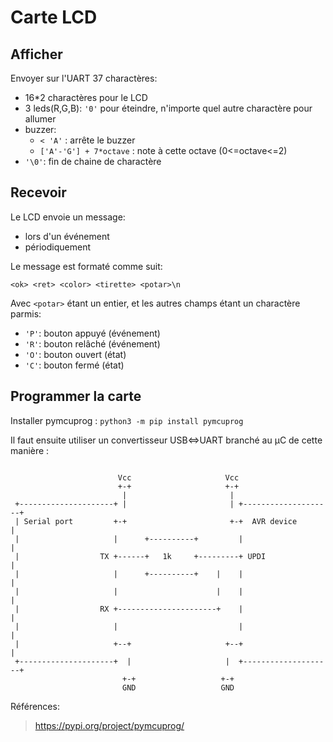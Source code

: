 # Carte LCD

## Afficher 

Envoyer sur l'UART 37 charactères:
- 16*2 charactères pour le LCD 
- 3 leds(R,G,B): `'0'` pour éteindre, n'importe quel autre charactère pour allumer
- buzzer:
    - `< 'A'` : arrête le buzzer
    - `['A'-'G'] + 7*octave` : note à cette octave (0<=octave<=2)
- `'\0'`: fin de chaine de charactère


## Recevoir

Le LCD envoie un message: 
- lors d'un événement
- périodiquement

Le message est formaté comme suit:

`<ok> <ret> <color> <tirette> <potar>\n`

Avec `<potar>` étant un entier, et les autres champs étant un charactère parmis:
- `'P'`: bouton appuyé (événement)
- `'R'`: bouton relâché (événement)
- `'O'`: bouton ouvert (état)
- `'C'`: bouton fermé (état)

## Programmer la carte

Installer pymcuprog : `python3 -m pip install pymcuprog`

Il faut ensuite utiliser un convertisseur USB<=>UART branché au µC de cette manière :

```

                        Vcc                     Vcc
                        +-+                     +-+
                         |                       |
 +---------------------+ |                       | +--------------------+
 | Serial port         +-+                       +-+  AVR device        |
 |                     |      +----------+         |                    |
 |                  TX +------+   1k     +---------+ UPDI               |
 |                     |      +----------+    |    |                    |
 |                     |                      |    |                    |
 |                  RX +----------------------+    |                    |
 |                     |                           |                    |
 |                     +--+                     +--+                    |
 +---------------------+  |                     |  +--------------------+
                         +-+                   +-+
                         GND                   GND
```


Références:
> https://pypi.org/project/pymcuprog/

